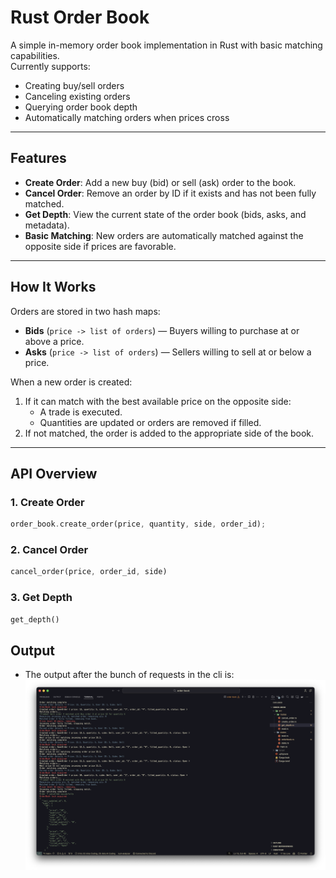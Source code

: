 # Rust Order Book

A simple in-memory order book implementation in Rust with basic matching capabilities.  
Currently supports:
- Creating buy/sell orders
- Canceling existing orders
- Querying order book depth
- Automatically matching orders when prices cross

---

## Features
- **Create Order**: Add a new buy (bid) or sell (ask) order to the book.
- **Cancel Order**: Remove an order by ID if it exists and has not been fully matched.
- **Get Depth**: View the current state of the order book (bids, asks, and metadata).
- **Basic Matching**: New orders are automatically matched against the opposite side if prices are favorable.

---

## How It Works
Orders are stored in two hash maps:
- **Bids** (`price -> list of orders`) — Buyers willing to purchase at or above a price.
- **Asks** (`price -> list of orders`) — Sellers willing to sell at or below a price.

When a new order is created:
1. If it can match with the best available price on the opposite side:
   - A trade is executed.
   - Quantities are updated or orders are removed if filled.
2. If not matched, the order is added to the appropriate side of the book.

---

## API Overview

### 1. Create Order
```rust
order_book.create_order(price, quantity, side, order_id);
```

### 2. Cancel Order
```rust
cancel_order(price, order_id, side)
```

### 3. Get Depth
```rust
get_depth()
```

## Output
- The output after the bunch of requests in the cli is:
![alt text](image.png)